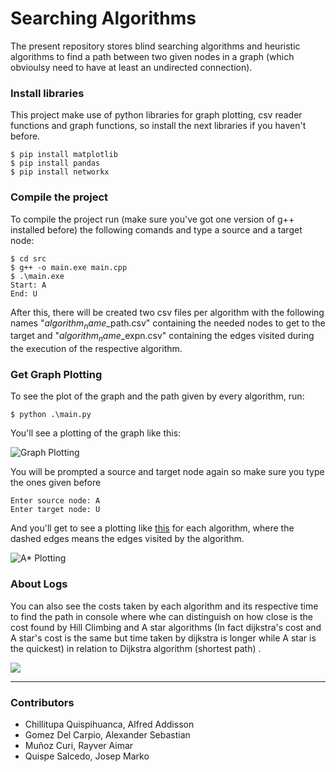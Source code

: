 # Searching Algorithms

The present repository stores blind searching algorithms and heuristic algorithms to find a path between two given nodes in a graph (which obvioulsy need to have at least an undirected connection).

### Install libraries 

This project make use of python libraries for graph plotting, csv reader functions and graph functions, so install the next libraries if you haven't before.

```
$ pip install matplotlib
$ pip install pandas
$ pip install networkx
```

### Compile the project

To compile the project run (make sure you've got one version of g++ installed before) the following comands and type a source and a target node:

```
$ cd src
$ g++ -o main.exe main.cpp
$ .\main.exe
Start: A
End: U
```

After this, there will be created two csv files per algorithm with the following names "$algorithm_name$_path.csv" containing the needed nodes to get to the target and "$algorithm_name$_expn.csv" containing the edges visited during the execution of the respective algorithm.

### Get Graph Plotting

To see the plot of the graph and the path given by every algorithm, run:

```
$ python .\main.py
```
You'll see a plotting of the graph like this:

![Graph Plotting](https://media.discordapp.net/attachments/886256698640171008/1016564175960547389/unknown.png)

You will be prompted a source and target node again so make sure you type the ones given before
```
Enter source node: A
Enter target node: U
```

And you'll get to see a plotting like [this](https://media.discordapp.net/attachments/886256698640171008/1016564072784859137/unknown.png) for each algorithm, where the dashed edges means the edges visited by the algorithm. 

![A* Plotting](https://cdn.discordapp.com/attachments/886256698640171008/1016564072784859137/unknown.png)

### About Logs

You can also see the costs taken by each algorithm and its respective time to find the path in console where whe can distinguish on how close is the cost found by Hill Climbing and A star algorithms (In fact dijkstra's cost and A star's cost is the same but time taken by dijkstra is longer while A star is the quickest) in relation to Dijkstra algorithm (shortest path) .

![](https://cdn.discordapp.com/attachments/886256698640171008/1016570550501527572/unknown.png)



---
### Contributors
- Chillitupa Quispihuanca, Alfred Addisson
- Gomez Del Carpio, Alexander Sebastian
- Muñoz Curi, Rayver Aimar
- Quispe Salcedo, Josep Marko